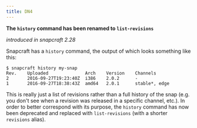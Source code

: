 ```yaml
---
title: DN4
---
```


**The `history` command has been renamed to `list-revisions`**

_introduced in snapcraft 2.28_

Snapcraft has a `history` command, the output of which looks something like this:

```
$ snapcraft history my-snap
Rev.    Uploaded              Arch    Version    Channels
2       2016-09-27T19:23:40Z  i386    2.0.2      -
1       2016-09-27T18:38:43Z  amd64   2.0.1      stable*, edge
```

This is really just a list of revisions rather than a full history of
the snap (e.g. you don't see when a revision was released in a
specific channel, etc.). In order to better correspond with its purpose,
the `history` command has now been deprecated and replaced with
`list-revisions` (with a shorter `revisions` alias).
